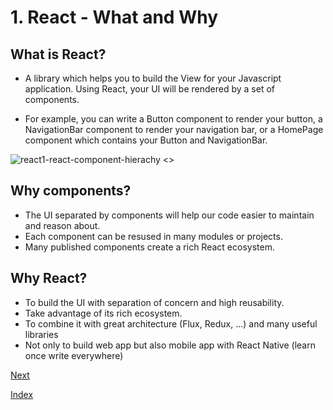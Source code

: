 # 1. React - What and Why

## What is React?

* A library which helps you to build the View for your Javascript application. Using React, your UI will be rendered by a set of components.

* For example, you can write a Button component to render your button, a NavigationBar component to render your navigation bar, or a HomePage component which contains your Button and NavigationBar. 

![react1-react-component-hierachy <>](https://github.com/rudyhuynh/front-end-note/blob/master/react1-react-component-hierachy.png "React Component Hierachy")

## Why components?

* The UI separated by components will help our code easier to maintain and reason about. 
* Each component can be resused in many modules or projects. 
* Many published components create a rich React ecosystem.

## Why React?

* To build the UI with separation of concern and high reusability.
* Take advantage of its rich ecosystem.
* To combine it with great architecture (Flux, Redux, ...) and many useful libraries
* Not only to build web app but also mobile app with React Native (learn once write everywhere)

[Next](react2.md)

[Index](README.md)